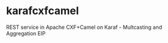 karafcxfcamel
=============

REST service in Apache CXF+Camel on Karaf - Multcasting and Aggregation EIP
